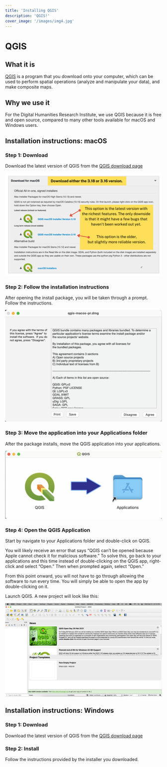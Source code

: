```yaml
---
title: 'Installing QGIS'
description: 'QGIS!'
cover_image: '/images/img4.jpg'
---
```


# QGIS

## What it is

[QGIS](http://www.qgis.org/en/site/) is a program that you download onto your computer, which can be used to perform spatial operations (analyze and manipulate your data), and make composite maps. 

## Why we use it

For the Digital Humanities Research Institute, we use QGIS because it is free and open source, compared to many other tools available for macOS and Windows users.

## Installation instructions: macOS

### Step 1: Download

Download the latest version of QGIS from the [QGIS download page](https://qgis.org/en/site/forusers/download.html)

![List of QGIS download options ](/images/guides/qgis-install.png)

### Step 2: Follow the installation instructions

After opening the install package, you will be taken through a prompt. Follow the instructions.

![Screenshot depicting the QGIS Installer](/images/guides/qgis-download-prompt.png)

### Step 3: Move the application into your Applications folder

After the package installs, move the QGIS application into your applications.

![QGIS move to apps](/images/guides/qgis-into-apps.png)

### Step 4: Open the QGIS Application

Start by navigate to your Applications folder and double-click on QGIS.

You will likely receive an error that says “QGIS can’t be opened because Apple cannot check it for malicious software.” To solve this, go back to your applications and this time instead of double-clicking on the QGIS app, right-click and select “Open.” Then when prompted again, select “Open.”

From this point onward, you will not have to go through allowing the software to run every time. You will simply be able to open the app by double-clicking on it. 
 
Launch QGIS. A new project will look like this:

![QGIS installer](/images/guides/qgis-interface.png)

## Installation instructions: Windows

### Step 1: Download

Download the latest version of QGIS from the [QGIS download page](https://qgis.org/en/site/forusers/download.html)

### Step 2: Install

Follow the instructions provided by the installer you downloaded.  


